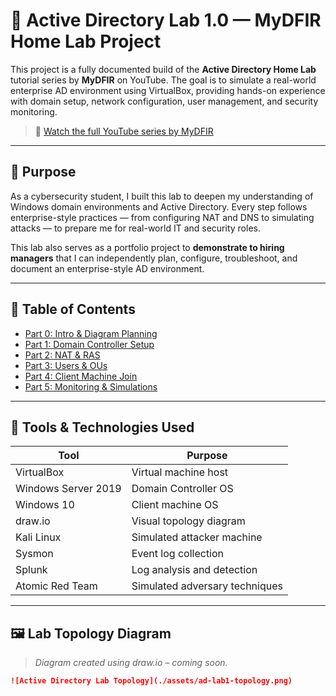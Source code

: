 # 🧠 Active Directory Lab 1.0 — MyDFIR Home Lab Project

This project is a fully documented build of the **Active Directory Home Lab** tutorial series by **MyDFIR** on YouTube. The goal is to simulate a real-world enterprise AD environment using VirtualBox, providing hands-on experience with domain setup, network configuration, user management, and security monitoring.

> 🎥 [Watch the full YouTube series by MyDFIR](https://www.youtube.com/watch?v=5OessbOgyEo)

---

## 🎯 Purpose

As a cybersecurity student, I built this lab to deepen my understanding of Windows domain environments and Active Directory. Every step follows enterprise-style practices — from configuring NAT and DNS to simulating attacks — to prepare me for real-world IT and security roles.

This lab also serves as a portfolio project to **demonstrate to hiring managers** that I can independently plan, configure, troubleshoot, and document an enterprise-style AD environment.

---

## 📘 Table of Contents

- [Part 0: Intro & Diagram Planning](./part0_intro.md)
- [Part 1: Domain Controller Setup](./part1_domain-controller.md)
- [Part 2: NAT & RAS](./part2_nat-setup.md)
- [Part 3: Users & OUs](./part3_users-and-ous.md)
- [Part 4: Client Machine Join](./part4_client-join-domain.md)
- [Part 5: Monitoring & Simulations](./part5_monitoring-and-attacks.md)

---

## 🧰 Tools & Technologies Used

| Tool                | Purpose                            |
|---------------------|------------------------------------|
| VirtualBox          | Virtual machine host               |
| Windows Server 2019 | Domain Controller OS               |
| Windows 10          | Client machine OS                  |
| draw.io             | Visual topology diagram            |
| Kali Linux          | Simulated attacker machine         |
| Sysmon              | Event log collection               |
| Splunk              | Log analysis and detection         |
| Atomic Red Team     | Simulated adversary techniques     |

---

## 🖼️ Lab Topology Diagram

> *Diagram created using draw.io – coming soon.*

```markdown
![Active Directory Lab Topology](./assets/ad-lab1-topology.png)
